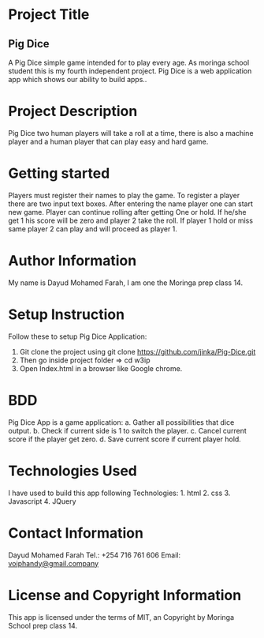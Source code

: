 # Project Title

## Pig Dice

  A Pig Dice simple game intended for to play every age. As moringa school student this is my fourth independent project. Pig Dice is a web application app which shows our ability to build apps..  

# Project Description

Pig Dice two human players will take a roll at a time, there is also a machine player and a human player that can play easy and hard game.

# Getting started

 Players must register their names to play the game. To register a player there are two input text boxes. After entering the name player one can start new game. Player can continue rolling after getting One or hold. If he/she get 1 his score will be zero and player 2 take the roll.  If player 1 hold or miss same player 2 can play and will proceed as player 1.

# Author Information

My name is Dayud Mohamed Farah, I am one the Moringa prep class 14.

# Setup Instruction

Follow these to setup Pig Dice Application:
1. Git clone the project using git clone https://github.com/jinka/Pig-Dice.git
2. Then go inside project folder => cd w3ip
3. Open Index.html in a browser like Google chrome.

# BDD

Pig Dice App is a game application:
a. Gather all possibilities that dice output.
b. Check if current side is 1 to switch the player.
c. Cancel current score if the player get zero.
d. Save current score if current player hold.
 

# Technologies Used

I have used to build this app following Technologies:
1\. html
2\. css
3\. Javascript
4\. JQuery

# Contact Information

Dayud Mohamed Farah
Tel.: +254 716 761 606
Email: voiphandy@gmail.company

# License and Copyright Information

This app is licensed under the terms of MIT, an Copyright by Moringa School prep class 14.
